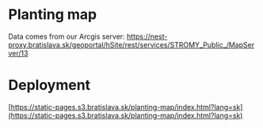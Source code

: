 # Planting map

Data comes from our Arcgis server: https://nest-proxy.bratislava.sk/geoportal/hSite/rest/services/STROMY_Public_/MapServer/13

# Deployment

[https://static-pages.s3.bratislava.sk/planting-map/index.html?lang=sk](https://static-pages.s3.bratislava.sk/planting-map/index.html?lang=sk)
